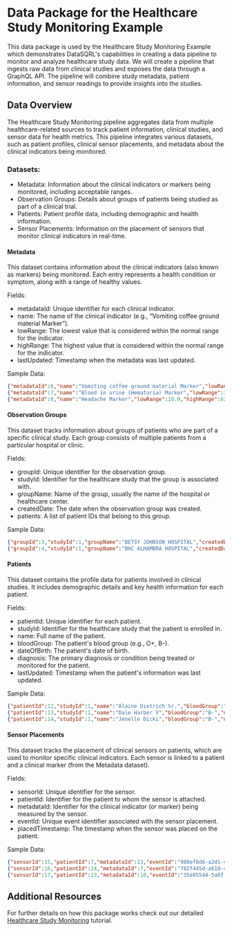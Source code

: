 # Data Package for the Healthcare Study Monitoring Example

This data package is used by the Healthcare Study Monitoring Example which demonstrates DataSQRL's capabilities in
creating a data pipeline to monitor and analyze healthcare study data. We will create a pipeline that ingests raw data
from clinical studies and exposes the data through a GraphQL API. The pipeline will combine study metadata, patient
information, and sensor readings to provide insights into the studies.

## Data Overview

The Healthcare Study Monitoring pipeline aggregates data from multiple healthcare-related sources to track patient
information, clinical studies, and sensor data for health metrics. This pipeline integrates various datasets,
such as patient profiles, clinical sensor placements, and metadata about the clinical indicators being monitored.

### Datasets:
- Metadata: Information about the clinical indicators or markers being monitored, including acceptable ranges.
- Observation Groups: Details about groups of patients being studied as part of a clinical trial.
- Patients: Patient profile data, including demographic and health information.
- Sensor Placements: Information on the placement of sensors that monitor clinical indicators in real-time.

#### Metadata

This dataset contains information about the clinical indicators (also known as markers) being monitored. Each entry represents a health condition or symptom, along with a range of healthy values.

Fields:
- metadataId: Unique identifier for each clinical indicator.
- name: The name of the clinical indicator (e.g., “Vomiting coffee ground material Marker”).
- lowRange: The lowest value that is considered within the normal range for the indicator.
- highRange: The highest value that is considered within the normal range for the indicator.
- lastUpdated: Timestamp when the metadata was last updated.

Sample Data:
```json
{"metadataId":6,"name":"Vomiting coffee ground material Marker","lowRange":9.0,"highRange":107.0,"lastUpdated":"2024-09-15T00:00:00Z"}
{"metadataId":7,"name":"Blood in urine (Hematuria) Marker","lowRange":31.0,"highRange":95.0,"lastUpdated":"2024-09-15T00:00:00Z"}
{"metadataId":8,"name":"Headache Marker","lowRange":10.0,"highRange":62.0,"lastUpdated":"2024-09-15T00:00:00Z"}
```

#### Observation Groups

This dataset tracks information about groups of patients who are part of a specific clinical study. Each group consists of multiple patients from a particular hospital or clinic.

Fields:
- groupId: Unique identifier for the observation group.
- studyId: Identifier for the healthcare study that the group is associated with.
- groupName: Name of the group, usually the name of the hospital or healthcare center.
- createdDate: The date when the observation group was created.
- patients: A list of patient IDs that belong to this group.

Sample Data:
```json
{"groupId":3,"studyId":1,"groupName":"BETSY JOHNSON HOSPITAL","createdDate":"2024-09-15T00:00:00Z","patients":[{"patientId":2},{"patientId":18},{"patientId":10},{"patientId":12}]}
{"groupId":4,"studyId":1,"groupName":"BHC ALHAMBRA HOSPITAL","createdDate":"2024-09-15T00:00:00Z","patients":[{"patientId":8},{"patientId":13}]}
```

#### Patients

This dataset contains the profile data for patients involved in clinical studies. It includes demographic details and key health information for each patient.

Fields:
- patientId: Unique identifier for each patient.
- studyId: Identifier for the healthcare study that the patient is enrolled in.
- name: Full name of the patient.
- bloodGroup: The patient's blood group (e.g., O+, B-).
- dateOfBirth: The patient's date of birth.
- diagnosis: The primary diagnosis or condition being treated or monitored for the patient.
- lastUpdated: Timestamp when the patient's information was last updated.

Sample Data:
```json
{"patientId":12,"studyId":1,"name":"Alaine Dietrich Sr.","bloodGroup":"O+","dateOfBirth":"2004-05-23","diagnosis":"Hypertension","lastUpdated":"2024-09-15T00:00:00Z"}
{"patientId":13,"studyId":1,"name":"Dale Harber V","bloodGroup":"B-","dateOfBirth":"1999-04-17","diagnosis":"Hypothyroidism","lastUpdated":"2024-09-15T00:00:00Z"}
{"patientId":14,"studyId":1,"name":"Jenelle Dicki","bloodGroup":"B-","dateOfBirth":"1962-07-26","diagnosis":"Heat Stroke","lastUpdated":"2024-09-15T00:00:00Z"}
```

#### Sensor Placements

This dataset tracks the placement of clinical sensors on patients, which are used to monitor specific clinical indicators. Each sensor is linked to a patient and a clinical marker (from the Metadata dataset).

Fields:
- sensorId: Unique identifier for the sensor.
- patientId: Identifier for the patient to whom the sensor is attached.
- metadataId: Identifier for the clinical indicator (or marker) being measured by the sensor.
- eventId: Unique event identifier associated with the sensor placement.
- placedTimestamp: The timestamp when the sensor was placed on the patient.

Sample Data:
```json
{"sensorId":15,"patientId":7,"metadataId":13,"eventId":"980ef0d6-a2d1-45c0-8e95-d70a17922464","placedTimestamp":"2024-09-15T00:00:00Z"}
{"sensorId":16,"patientId":24,"metadataId":7,"eventId":"782f445d-a610-4cd4-b891-f94341516bf7","placedTimestamp":"2024-09-15T00:00:00Z"}
{"sensorId":17,"patientId":23,"metadataId":10,"eventId":"35e05544-5a6f-43d7-8e6f-31a50f5851b6","placedTimestamp":"2024-09-15T00:00:00Z"}
```

## Additional Resources

For further details on how this package works check out our detailed [Healthcare Study Monitoring](https://github.com/DataSQRL/datasqrl-examples/tree/main/healthcare-study-monitoring/README.md) tutorial.